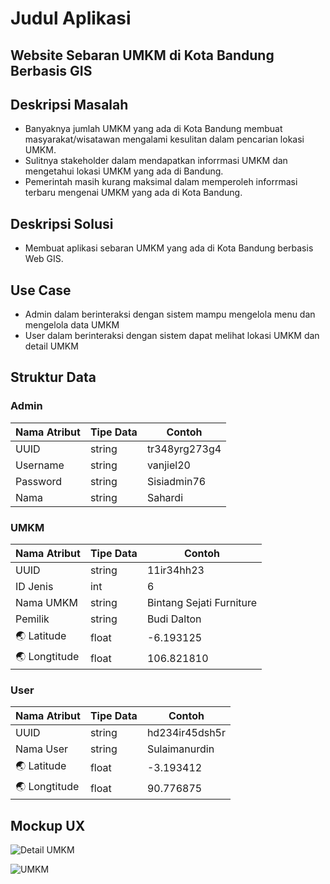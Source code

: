 # Judul Aplikasi
## Website Sebaran UMKM di Kota Bandung Berbasis GIS
## Deskripsi Masalah
- Banyaknya jumlah UMKM yang ada di Kota Bandung membuat masyarakat/wisatawan mengalami kesulitan dalam pencarian lokasi UMKM.
- Sulitnya stakeholder dalam mendapatkan inforrmasi UMKM dan mengetahui lokasi UMKM yang ada di Bandung.
- Pemerintah masih kurang maksimal dalam memperoleh inforrmasi terbaru mengenai UMKM yang ada di Kota Bandung.

## Deskripsi Solusi
- Membuat aplikasi sebaran UMKM yang ada di Kota Bandung berbasis Web GIS.

## Use Case
- Admin dalam berinteraksi dengan sistem mampu mengelola menu dan mengelola data UMKM
- User dalam berinteraksi dengan sistem dapat melihat lokasi UMKM dan detail UMKM

## Struktur Data
### Admin
Nama Atribut | Tipe Data | Contoh
---|---|---
UUID | string | tr348yrg273g4
Username | string | vanjiel20
Password | string | Sisiadmin76
Nama | string | Sahardi

### UMKM
Nama Atribut | Tipe Data | Contoh
---|---|---
UUID | string | 11ir34hh23
ID Jenis | int | 6
Nama UMKM | string | Bintang Sejati Furniture
Pemilik | string | Budi Dalton
🌏 Latitude | float | -6.193125
🌏 Longtitude | float | 106.821810

### User
Nama Atribut | Tipe Data | Contoh
---|---|---
UUID | string | hd234ir45dsh5r
Nama User | string | Sulaimanurdin 
🌏 Latitude | float | -3.193412
🌏 Longtitude | float | 90.776875

## Mockup UX
![Detail UMKM](https://user-images.githubusercontent.com/91359474/189813018-3d178693-12c8-4e29-ba41-23ef5556c177.png)

![UMKM](https://user-images.githubusercontent.com/91359474/189813027-53c2c9f7-d158-4ac4-9d63-f2b619642fba.png)

